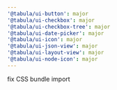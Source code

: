 ```yaml
---
'@tabula/ui-button': major
'@tabula/ui-checkbox': major
'@tabula/ui-checkbox-tree': major
'@tabula/ui-date-picker': major
'@tabula/ui-icon': major
'@tabula/ui-json-view': major
'@tabula/ui-layout-view': major
'@tabula/ui-node-icon': major
---
```


fix CSS bundle import
